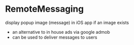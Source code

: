# RemoteMessaging
display popup image (message) in iOS app if an image exists

- an alternative to in house ads via google admob
- can be used to deliver messages to users
